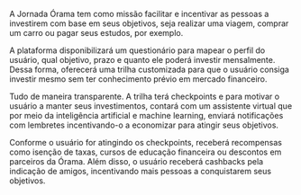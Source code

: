 A Jornada Órama tem como missão facilitar e incentivar as pessoas a investirem com base em seus objetivos, seja realizar uma viagem, comprar um carro ou pagar seus estudos, por exemplo. 

A plataforma disponibilizará um questionário para mapear o perfil do usuário, qual objetivo, prazo e quanto ele poderá investir mensalmente. Dessa forma, oferecerá uma trilha customizada para que o usuário consiga investir mesmo sem ter conhecimento prévio em mercado financeiro.

Tudo de maneira transparente. A trilha terá checkpoints e para motivar o usuário a manter seus investimentos, contará com um assistente virtual que por meio da inteligência artificial e machine learning, enviará notificações com lembretes incentivando-o a economizar para atingir seus objetivos. 

Conforme o usuário for atingindo os checkpoints, receberá recompensas como isenção de taxas, cursos de educação financeira ou descontos em parceiros da Órama. Além disso, o usuário receberá cashbacks pela indicação de amigos, incentivando mais pessoas a conquistarem seus objetivos.
